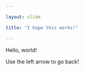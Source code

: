 ```yaml
---

layout: slide

title: "I hope this works!"

---
```


Hello, world!

Use the left arrow to go back!

